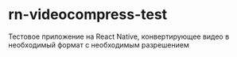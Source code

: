 # rn-videocompress-test
Тестовое приложение на React Native, конвертирующее видео в необходимый формат с необходимым разрешением
